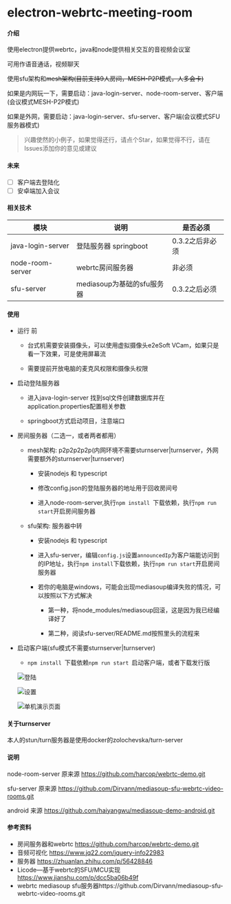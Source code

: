 # electron-webrtc-meeting-room

#### 介绍


使用electron提供webrtc，java和node提供相关交互的音视频会议室  

可用作语音通话，视频聊天

使用sfu架构和~~mesh架构(目前支持9人房间，MESH-P2P模式，人多会卡)~~

如果是内网玩一下，需要启动：java-login-server、node-room-server、客户端(会议模式MESH-P2P模式)

如果是外网，需要启动：java-login-server、sfu-server、客户端(会议模式SFU服务器模式)

> 兴趣使然的小例子，如果觉得还行，请点个Star，如果觉得不行，请在Issues添加你的意见或建议

#### 未来

 - [ ] 客户端去登陆化
 - [ ] 安卓端加入会议
 
#### 相关技术

 | 模块  | 说明  | 是否必须  |
|---|---|---|
| java-login-server  | 登陆服务器 springboot  | 0.3.2之后非必须  |
| node-room-server  | webrtc房间服务器  | 非必须  |
| sfu-server  | mediasoup为基础的sfu服务器  | 0.3.2之后必须  |

 
#### 使用 

 - 运行 前 
 
   - 台式机需要安装摄像头，可以使用虚拟摄像头e2eSoft VCam，如果只是看一下效果，可是使用屏幕流
   
   - 需要提前开放电脑的麦克风权限和摄像头权限
   
 - 启动登陆服务器
 
   - 进入java-login-server 找到sql文件创建数据库并在application.properties配置相关参数
   
   - springboot方式启动项目，注意端口
   
 - 房间服务器（二选一，或者两者都用）
 
     - mesh架构: p2p2p2p2p(内网环境不需要sturnserver|turnserver，外网需要额外的sturnserver|turnserver)
     
       - 安装nodejs 和 typescript
       
       - 修改config.json的登陆服务器的地址用于回收房间号
       
       - 进入node-room-server,执行`npm install `下载依赖，执行`npm run start`开启房间服务器
       
     - sfu架构: 服务器中转
     
       - 安装nodejs 和 typescript
       
       - 进入sfu-server，编辑`config.js`设置`announcedIp`为客户端能访问到的IP地址，执行`npm install`下载依赖，执行`npm run start`开启房间服务器
       
       - 若你的电脑是windows，可能会出现mediasoup编译失败的情况，可以按照以下方式解决
       
         - 第一种，将node_modules/mediasoup回滚，这是因为我已经编译好了
         
         - 第二种，阅读sfu-server/README.md按照里头的流程来
     
 - 启动客户端(sfu模式不需要sturnserver|turnserver)
 
   - `npm install `下载依赖`npm run start `启动客户端，或者下载发行版

   ![登陆](https://images.gitee.com/uploads/images/2021/0403/182506_85891f2e_1927643.png "client01.png")

   ![设置](https://images.gitee.com/uploads/images/2021/0403/182523_896244c2_1927643.png "client02.png")

   ![单机演示页面](https://images.gitee.com/uploads/images/2021/0403/182544_3fe56e5e_1927643.png "client04.png")

#### 关于turnserver
   本人的stun/turn服务器是使用docker的zolochevska/turn-server

#### 说明

   node-room-server 原来源 https://github.com/harcop/webrtc-demo.git
   
   sfu-server 原来源 https://github.com/Dirvann/mediasoup-sfu-webrtc-video-rooms.git
   
   android 来源 https://github.com/haiyangwu/mediasoup-demo-android.git
   
#### 参考资料
 - 房间服务器和webrtc https://github.com/harcop/webrtc-demo.git
 - 音频可视化 https://www.jq22.com/jquery-info22983
 - 服务器 https://zhuanlan.zhihu.com/p/56428846
 - Licode—基于webrtc的SFU/MCU实现 https://www.jianshu.com/p/dcc5ba06b49f
 - webrtc mediasoup sfu服务器https://github.com/Dirvann/mediasoup-sfu-webrtc-video-rooms.git
